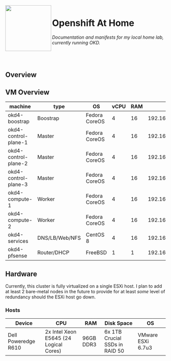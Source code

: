 <img src="https://upload.wikimedia.org/wikipedia/commons/thumb/3/3a/OpenShift-LogoType.svg/200px-OpenShift-LogoType.svg.png" align="left" width="144px" height="144px"/>

# Openshift At Home
_Documentation and manifests for my local home lab, currently running OKD._
<br><br><br><br>

## Overview


## VM Overview
| machine            | type     | OS            | vCPU | RAM | IP             |
|--------------------|------------------|---------------|------|-----|----------------|
|okd4-boostrap       | Boostrap         | Fedora CoreOS | 4    | 16  | 192.168.60.200 |
|okd4-control-plane-1| Master           | Fedora CoreOS | 4    | 16  | 192.168.60.201 |
|okd4-control-plane-2| Master           | Fedora CoreOS | 4    | 16  | 192.168.60.202 |
|okd4-control-plane-3| Master           | Fedora CoreOS | 4    | 16  | 192.168.60.203 |
|okd4-compute-1      | Worker           | Fedora CoreOS | 4    | 16  | 192.168.60.204 |
|okd4-compute-2      | Worker           | Fedora CoreOS | 4    | 16  | 192.168.60.205 |
|okd4-services       | DNS/LB/Web/NFS   | CentOS 8      | 4    | 16  | 192.168.60.210 |
|okd4-pfsense        | Router/DHCP      | FreeBSD       | 1    | 1   | 192.168.60.1   |

## Hardware
Currently, this cluster is fully virtualized on a single ESXi host.  I plan to add at least 2 bare-metal nodes in the future to provide for at least _some_ level of redundancy should the ESXi host go down.
### Hosts
| Device             | CPU                                    | RAM       | Disk Space                     | OS                |
|--------------------|----------------------------------------|-----------|--------------------------------|-------------------|
| Dell Poweredge R610| 2x Intel Xeon E5645 (24 Logical Cores) | 96GB DDR3 | 6x 1TB Crucial SSDs in RAID 50 | VMware ESXi 6.7u3 |
